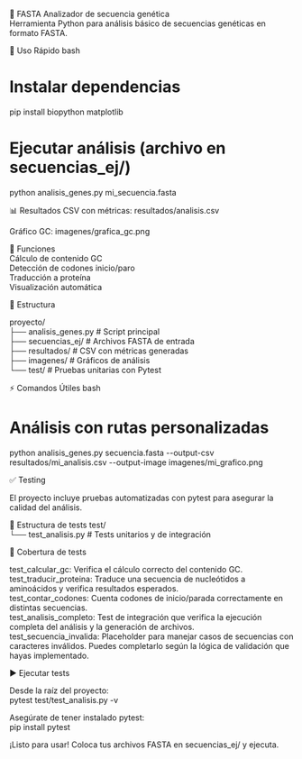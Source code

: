 🧬 FASTA Analizador de secuencia genética  
Herramienta Python para análisis básico de secuencias genéticas en formato FASTA.

🚀 Uso Rápido
bash

# Instalar dependencias
pip install biopython matplotlib

# Ejecutar análisis (archivo en secuencias_ej/)
python analisis_genes.py mi_secuencia.fasta

📊 Resultados
CSV con métricas: resultados/analisis.csv

Gráfico GC: imagenes/grafica_gc.png

🔧 Funciones  
Cálculo de contenido GC  
Detección de codones inicio/paro  
Traducción a proteína  
Visualización automática  

📁 Estructura

proyecto/  
├── analisis_genes.py       # Script principal  
├── secuencias_ej/          # Archivos FASTA de entrada  
├── resultados/             # CSV con métricas generadas  
├── imagenes/               # Gráficos de análisis  
└── test/                   # Pruebas unitarias con Pytest  

⚡ Comandos Útiles
bash
# Análisis con rutas personalizadas
python analisis_genes.py secuencia.fasta --output-csv resultados/mi_analisis.csv --output-image imagenes/mi_grafico.png

✅ Testing

El proyecto incluye pruebas automatizadas con pytest para asegurar la calidad del análisis.

📂 Estructura de tests
test/  
└── test_analisis.py       # Tests unitarios y de integración  

🧪 Cobertura de tests  

test_calcular_gc: Verifica el cálculo correcto del contenido GC.  
test_traducir_proteina: Traduce una secuencia de nucleótidos a aminoácidos y verifica resultados esperados.  
test_contar_codones: Cuenta codones de inicio/parada correctamente en distintas secuencias.  
test_analisis_completo: Test de integración que verifica la ejecución completa del análisis y la generación de archivos.  
test_secuencia_invalida: Placeholder para manejar casos de secuencias con caracteres inválidos. Puedes completarlo según la lógica de validación que hayas implementado.  

▶️ Ejecutar tests

Desde la raíz del proyecto:  
pytest test/test_analisis.py -v

Asegúrate de tener instalado pytest:  
pip install pytest

¡Listo para usar! Coloca tus archivos FASTA en secuencias_ej/ y ejecuta.
